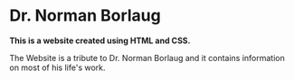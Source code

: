 # Dr. Norman Borlaug
**This is a website created using HTML and CSS.**

The Website is a tribute to Dr. Norman Borlaug and it contains information on most of his life's work.
